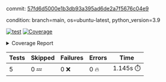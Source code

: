 commit: [57fd6d5000e1b3db93a395ad6de2a7f5676c04e9](https://github.com/rcmdnk/chatgpt-prompt-wrapper/tree/57fd6d5000e1b3db93a395ad6de2a7f5676c04e9)

condition: branch=main, os=ubuntu-latest, python_version=3.9

[![test](https://github.com/rcmdnk/chatgpt-prompt-wrapper/actions/workflows/test.yml/badge.svg)](https://github.com/rcmdnk/chatgpt-prompt-wrapper/actions/runs/4651541708)
<a href="https://github.com/rcmdnk/chatgpt-prompt-wrapper/blob/57fd6d5000e1b3db93a395ad6de2a7f5676c04e9/README.md"><img alt="Coverage" src="https://img.shields.io/badge/Coverage-40%25-orange.svg" /></a><details><summary>Coverage Report </summary><table><tr><th>File</th><th>Stmts</th><th>Miss</th><th>Cover</th><th>Missing</th></tr><tbody><tr><td colspan="5"><b>src/chatgpt_prompt_wrapper</b></td></tr><tr><td>&nbsp; &nbsp;<a href="https://github.com/rcmdnk/chatgpt-prompt-wrapper/blob/57fd6d5000e1b3db93a395ad6de2a7f5676c04e9/src/chatgpt_prompt_wrapper/chatgpt_prompt_wrapper.py">chatgpt_prompt_wrapper.py</a></td><td>124</td><td>96</td><td>23%</td><td><a href="https://github.com/rcmdnk/chatgpt-prompt-wrapper/blob/57fd6d5000e1b3db93a395ad6de2a7f5676c04e9/src/chatgpt_prompt_wrapper/chatgpt_prompt_wrapper.py#L28-L31">28&ndash;31</a>, <a href="https://github.com/rcmdnk/chatgpt-prompt-wrapper/blob/57fd6d5000e1b3db93a395ad6de2a7f5676c04e9/src/chatgpt_prompt_wrapper/chatgpt_prompt_wrapper.py#L37-L44">37&ndash;44</a>, <a href="https://github.com/rcmdnk/chatgpt-prompt-wrapper/blob/57fd6d5000e1b3db93a395ad6de2a7f5676c04e9/src/chatgpt_prompt_wrapper/chatgpt_prompt_wrapper.py#L48-L55">48&ndash;55</a>, <a href="https://github.com/rcmdnk/chatgpt-prompt-wrapper/blob/57fd6d5000e1b3db93a395ad6de2a7f5676c04e9/src/chatgpt_prompt_wrapper/chatgpt_prompt_wrapper.py#L59-L63">59&ndash;63</a>, <a href="https://github.com/rcmdnk/chatgpt-prompt-wrapper/blob/57fd6d5000e1b3db93a395ad6de2a7f5676c04e9/src/chatgpt_prompt_wrapper/chatgpt_prompt_wrapper.py#L69-L98">69&ndash;98</a>, <a href="https://github.com/rcmdnk/chatgpt-prompt-wrapper/blob/57fd6d5000e1b3db93a395ad6de2a7f5676c04e9/src/chatgpt_prompt_wrapper/chatgpt_prompt_wrapper.py#L104-L113">104&ndash;113</a>, <a href="https://github.com/rcmdnk/chatgpt-prompt-wrapper/blob/57fd6d5000e1b3db93a395ad6de2a7f5676c04e9/src/chatgpt_prompt_wrapper/chatgpt_prompt_wrapper.py#L119-L123">119&ndash;123</a>, <a href="https://github.com/rcmdnk/chatgpt-prompt-wrapper/blob/57fd6d5000e1b3db93a395ad6de2a7f5676c04e9/src/chatgpt_prompt_wrapper/chatgpt_prompt_wrapper.py#L127-L181">127&ndash;181</a>, <a href="https://github.com/rcmdnk/chatgpt-prompt-wrapper/blob/57fd6d5000e1b3db93a395ad6de2a7f5676c04e9/src/chatgpt_prompt_wrapper/chatgpt_prompt_wrapper.py#L185-L190">185&ndash;190</a></td></tr><tr><td>&nbsp; &nbsp;<a href="https://github.com/rcmdnk/chatgpt-prompt-wrapper/blob/57fd6d5000e1b3db93a395ad6de2a7f5676c04e9/src/chatgpt_prompt_wrapper/config.py">config.py</a></td><td>11</td><td>3</td><td>73%</td><td><a href="https://github.com/rcmdnk/chatgpt-prompt-wrapper/blob/57fd6d5000e1b3db93a395ad6de2a7f5676c04e9/src/chatgpt_prompt_wrapper/config.py#L11-L14">11&ndash;14</a></td></tr><tr><td>&nbsp; &nbsp;<a href="https://github.com/rcmdnk/chatgpt-prompt-wrapper/blob/57fd6d5000e1b3db93a395ad6de2a7f5676c04e9/src/chatgpt_prompt_wrapper/log_formatter.py">log_formatter.py</a></td><td>22</td><td>6</td><td>73%</td><td><a href="https://github.com/rcmdnk/chatgpt-prompt-wrapper/blob/57fd6d5000e1b3db93a395ad6de2a7f5676c04e9/src/chatgpt_prompt_wrapper/log_formatter.py#L18-L24">18&ndash;24</a>, <a href="https://github.com/rcmdnk/chatgpt-prompt-wrapper/blob/57fd6d5000e1b3db93a395ad6de2a7f5676c04e9/src/chatgpt_prompt_wrapper/log_formatter.py#L29-L31">29&ndash;31</a></td></tr><tr><td colspan="5"><b>src/chatgpt_prompt_wrapper/chatgpt</b></td></tr><tr><td>&nbsp; &nbsp;<a href="https://github.com/rcmdnk/chatgpt-prompt-wrapper/blob/57fd6d5000e1b3db93a395ad6de2a7f5676c04e9/src/chatgpt_prompt_wrapper/chatgpt/ask.py">ask.py</a></td><td>34</td><td>26</td><td>24%</td><td><a href="https://github.com/rcmdnk/chatgpt-prompt-wrapper/blob/57fd6d5000e1b3db93a395ad6de2a7f5676c04e9/src/chatgpt_prompt_wrapper/chatgpt/ask.py#L21-L63">21&ndash;63</a></td></tr><tr><td>&nbsp; &nbsp;<a href="https://github.com/rcmdnk/chatgpt-prompt-wrapper/blob/57fd6d5000e1b3db93a395ad6de2a7f5676c04e9/src/chatgpt_prompt_wrapper/chatgpt/chat.py">chat.py</a></td><td>101</td><td>81</td><td>20%</td><td><a href="https://github.com/rcmdnk/chatgpt-prompt-wrapper/blob/57fd6d5000e1b3db93a395ad6de2a7f5676c04e9/src/chatgpt_prompt_wrapper/chatgpt/chat.py#L33-L34">33&ndash;34</a>, <a href="https://github.com/rcmdnk/chatgpt-prompt-wrapper/blob/57fd6d5000e1b3db93a395ad6de2a7f5676c04e9/src/chatgpt_prompt_wrapper/chatgpt/chat.py#L37-L67">37&ndash;67</a>, <a href="https://github.com/rcmdnk/chatgpt-prompt-wrapper/blob/57fd6d5000e1b3db93a395ad6de2a7f5676c04e9/src/chatgpt_prompt_wrapper/chatgpt/chat.py#L76-L88">76&ndash;88</a>, <a href="https://github.com/rcmdnk/chatgpt-prompt-wrapper/blob/57fd6d5000e1b3db93a395ad6de2a7f5676c04e9/src/chatgpt_prompt_wrapper/chatgpt/chat.py#L91-L93">91&ndash;93</a>, <a href="https://github.com/rcmdnk/chatgpt-prompt-wrapper/blob/57fd6d5000e1b3db93a395ad6de2a7f5676c04e9/src/chatgpt_prompt_wrapper/chatgpt/chat.py#L98-L122">98&ndash;122</a>, <a href="https://github.com/rcmdnk/chatgpt-prompt-wrapper/blob/57fd6d5000e1b3db93a395ad6de2a7f5676c04e9/src/chatgpt_prompt_wrapper/chatgpt/chat.py#L125-L183">125&ndash;183</a></td></tr><tr><td>&nbsp; &nbsp;<a href="https://github.com/rcmdnk/chatgpt-prompt-wrapper/blob/57fd6d5000e1b3db93a395ad6de2a7f5676c04e9/src/chatgpt_prompt_wrapper/chatgpt/chatgpt.py">chatgpt.py</a></td><td>98</td><td>62</td><td>37%</td><td><a href="https://github.com/rcmdnk/chatgpt-prompt-wrapper/blob/57fd6d5000e1b3db93a395ad6de2a7f5676c04e9/src/chatgpt_prompt_wrapper/chatgpt/chatgpt.py#L63-L99">63&ndash;99</a>, <a href="https://github.com/rcmdnk/chatgpt-prompt-wrapper/blob/57fd6d5000e1b3db93a395ad6de2a7f5676c04e9/src/chatgpt_prompt_wrapper/chatgpt/chatgpt.py#L102-L110">102&ndash;110</a>, <a href="https://github.com/rcmdnk/chatgpt-prompt-wrapper/blob/57fd6d5000e1b3db93a395ad6de2a7f5676c04e9/src/chatgpt_prompt_wrapper/chatgpt/chatgpt.py#L113-L128">113&ndash;128</a>, <a href="https://github.com/rcmdnk/chatgpt-prompt-wrapper/blob/57fd6d5000e1b3db93a395ad6de2a7f5676c04e9/src/chatgpt_prompt_wrapper/chatgpt/chatgpt.py#L131-L137">131&ndash;137</a>, <a href="https://github.com/rcmdnk/chatgpt-prompt-wrapper/blob/57fd6d5000e1b3db93a395ad6de2a7f5676c04e9/src/chatgpt_prompt_wrapper/chatgpt/chatgpt.py#L140-L141">140&ndash;141</a>, <a href="https://github.com/rcmdnk/chatgpt-prompt-wrapper/blob/57fd6d5000e1b3db93a395ad6de2a7f5676c04e9/src/chatgpt_prompt_wrapper/chatgpt/chatgpt.py#L150-L158">150&ndash;158</a>, <a href="https://github.com/rcmdnk/chatgpt-prompt-wrapper/blob/57fd6d5000e1b3db93a395ad6de2a7f5676c04e9/src/chatgpt_prompt_wrapper/chatgpt/chatgpt.py#L161">161</a>, <a href="https://github.com/rcmdnk/chatgpt-prompt-wrapper/blob/57fd6d5000e1b3db93a395ad6de2a7f5676c04e9/src/chatgpt_prompt_wrapper/chatgpt/chatgpt.py#L164-L167">164&ndash;167</a>, <a href="https://github.com/rcmdnk/chatgpt-prompt-wrapper/blob/57fd6d5000e1b3db93a395ad6de2a7f5676c04e9/src/chatgpt_prompt_wrapper/chatgpt/chatgpt.py#L170-L175">170&ndash;175</a>, <a href="https://github.com/rcmdnk/chatgpt-prompt-wrapper/blob/57fd6d5000e1b3db93a395ad6de2a7f5676c04e9/src/chatgpt_prompt_wrapper/chatgpt/chatgpt.py#L178-L182">178&ndash;182</a>, <a href="https://github.com/rcmdnk/chatgpt-prompt-wrapper/blob/57fd6d5000e1b3db93a395ad6de2a7f5676c04e9/src/chatgpt_prompt_wrapper/chatgpt/chatgpt.py#L185-L191">185&ndash;191</a>, <a href="https://github.com/rcmdnk/chatgpt-prompt-wrapper/blob/57fd6d5000e1b3db93a395ad6de2a7f5676c04e9/src/chatgpt_prompt_wrapper/chatgpt/chatgpt.py#L194-L195">194&ndash;195</a>, <a href="https://github.com/rcmdnk/chatgpt-prompt-wrapper/blob/57fd6d5000e1b3db93a395ad6de2a7f5676c04e9/src/chatgpt_prompt_wrapper/chatgpt/chatgpt.py#L200-L212">200&ndash;212</a>, <a href="https://github.com/rcmdnk/chatgpt-prompt-wrapper/blob/57fd6d5000e1b3db93a395ad6de2a7f5676c04e9/src/chatgpt_prompt_wrapper/chatgpt/chatgpt.py#L215">215</a></td></tr><tr><td colspan="5"><b>src/chatgpt_prompt_wrapper/cmd</b></td></tr><tr><td>&nbsp; &nbsp;<a href="https://github.com/rcmdnk/chatgpt-prompt-wrapper/blob/57fd6d5000e1b3db93a395ad6de2a7f5676c04e9/src/chatgpt_prompt_wrapper/cmd/commands.py">commands.py</a></td><td>17</td><td>14</td><td>18%</td><td><a href="https://github.com/rcmdnk/chatgpt-prompt-wrapper/blob/57fd6d5000e1b3db93a395ad6de2a7f5676c04e9/src/chatgpt_prompt_wrapper/cmd/commands.py#L6-L21">6&ndash;21</a></td></tr><tr><td>&nbsp; &nbsp;<a href="https://github.com/rcmdnk/chatgpt-prompt-wrapper/blob/57fd6d5000e1b3db93a395ad6de2a7f5676c04e9/src/chatgpt_prompt_wrapper/cmd/cost.py">cost.py</a></td><td>12</td><td>8</td><td>33%</td><td><a href="https://github.com/rcmdnk/chatgpt-prompt-wrapper/blob/57fd6d5000e1b3db93a395ad6de2a7f5676c04e9/src/chatgpt_prompt_wrapper/cmd/cost.py#L7-L14">7&ndash;14</a></td></tr><tr><td>&nbsp; &nbsp;<a href="https://github.com/rcmdnk/chatgpt-prompt-wrapper/blob/57fd6d5000e1b3db93a395ad6de2a7f5676c04e9/src/chatgpt_prompt_wrapper/cmd/init.py">init.py</a></td><td>9</td><td>5</td><td>44%</td><td><a href="https://github.com/rcmdnk/chatgpt-prompt-wrapper/blob/57fd6d5000e1b3db93a395ad6de2a7f5676c04e9/src/chatgpt_prompt_wrapper/cmd/init.py#L8-L14">8&ndash;14</a></td></tr><tr><td><b>TOTAL</b></td><td><b>504</b></td><td><b>301</b></td><td><b>40%</b></td><td>&nbsp;</td></tr></tbody></table></details>

| Tests | Skipped | Failures | Errors | Time |
| ----- | ------- | -------- | -------- | ------------------ |
| 5 | 0 :zzz: | 0 :x: | 0 :fire: | 1.145s :stopwatch: |

